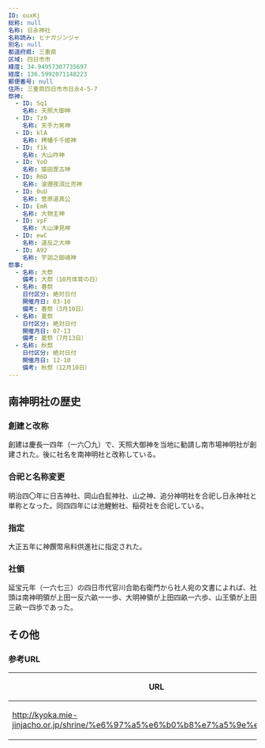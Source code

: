 ```yaml
---
ID: ouxKj
総称: null
名称: 日永神社
名称読み: ヒナガジンジャ
別名: null
都道府県: 三重県
区域: 四日市市
緯度: 34.94957307735697
経度: 136.5992071148223
郵便番号: null
住所: 三重県四日市市日永4-5-7
祭神:
  - ID: Sq1
    名称: 天照大御神
  - ID: Tz9
    名称: 天手力男神
  - ID: klA
    名称: 栲幡千千姫神
  - ID: f1k
    名称: 大山咋神
  - ID: YoO
    名称: 猿田毘古神
  - ID: R6D
    名称: 波邇夜須比売神
  - ID: 0uU
    名称: 菅原道真公
  - ID: EmR
    名称: 大物主神
  - ID: vpF
    名称: 大山津見神
  - ID: ewC
    名称: 道反之大神
  - ID: A92
    名称: 宇迦之御魂神
祭事:
  - 名称: 大祭
    備考: 大祭（10月体育の日）
  - 名称: 春祭
    日付区分: 絶対日付
    開催月日: 03-10
    備考: 春祭（3月10日）
  - 名称: 夏祭
    日付区分: 絶対日付
    開催月日: 07-13
    備考: 夏祭（7月13日）
  - 名称: 秋祭
    日付区分: 絶対日付
    開催月日: 12-10
    備考: 秋祭（12月10日）
---
```


## 南神明社の歴史

### 創建と改称

創建は慶長一四年（一六〇九）で、天照大御神を当地に勧請し南市場神明社が創建された。後に社名を南神明社と改称している。

### 合祀と名称変更

明治四〇年に日吉神社、岡山白髭神社、山之神、追分神明社を合祀し日永神社と単称となった。同四四年には池鯉鮒社、稲荷社を合祀している。

### 指定

大正五年に神饌幣帛料供進社に指定された。

### 社領

延宝元年（一六七三）の四日市代官川合助右衛門から社人宛の文書によれば、社頭は南神明領が上田一反六畝一一歩、大明神領が上田四畝一六歩、山王領が上田三畝一四歩であった。

## その他

### 参考URL

| URL                                                                          | 説明   |
| ---------------------------------------------------------------------------- | ------ |
| http://kyoka.mie-jinjacho.or.jp/shrine/%e6%97%a5%e6%b0%b8%e7%a5%9e%e7%a4%be/ | 神社庁 |
